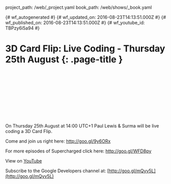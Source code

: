 project_path: /web/_project.yaml
book_path: /web/shows/_book.yaml

{# wf_autogenerated #}
{# wf_updated_on: 2016-08-23T14:13:51.000Z #}
{# wf_published_on: 2016-08-23T14:13:51.000Z #}
{# wf_youtube_id: TBPzy6i5a94 #}

# 3D Card Flip: Live Coding - Thursday 25th August {: .page-title }


<div class="video-wrapper">
  <iframe class="devsite-embedded-youtube-video" data-video-id="TBPzy6i5a94"
          data-autohide="1" data-showinfo="0" frameborder="0" allowfullscreen>
  </iframe>
</div>

On Thursday 25th August at 14:00 UTC+1 Paul Lewis &amp; Surma will be live coding a 3D Card Flip. 

Come and join us right here: http://goo.gl/9y6ORx

For more episodes of Supercharged click here: http://goo.gl/WFD8py

View on [YouTube](https://youtu.be/TBPzy6i5a94)

Subscribe to the Google Developers channel at: [http://goo.gl/mQyv5L](http://goo.gl/mQyv5L)
